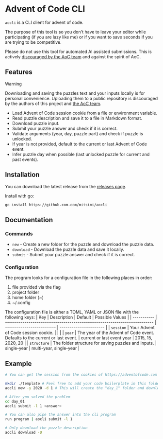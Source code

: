 # Advent of Code CLI

`aocli` is a CLI client for advent of code.

The purpose of this tool is so you don't have to leave your editor while participating (if you are lazy like me) or if you want to save seconds if you are trying to be competitive.

Please do not use this tool for automated AI assisted submissions. This is actively [discouraged by the AoC team](https://adventofcode.com/about#faq_ai_leaderboard) and against the spirit of AoC.

## Features

> [!WARNING]
> Downloading and saving the puzzles text and your inputs locally is for personal convenience. Uploading them to a public repository is discouraged by the authors of this project and [the AoC team](https://adventofcode.com/about#faq_copying).

- Load Advent of Code session cookie from a file or environment variable.
- Read puzzle description and save it to a file in Markdown format.
- Download puzzle input.
- Submit your puzzle answer and check if it is correct.
- Validate arguments (year, day, puzzle part) and check if puzzle is unlocked.
- If year is not provided, default to the current or last Advent of Code event.
- Infer puzzle day when possible (last unlocked puzzle for current and past events).

## Installation

You can download the latest release from the [releases page](https://github.com/mitsimi/aocli/releases/latest).

Install with go:

```sh
go install https://github.com.com/mitsimi/aocli
```

## Documentation

### Commands

- `new` - Create a new folder for the puzzle and download the puzzle data.
- `download` - Download the puzzle data and save it locally.
- `submit` - Submit your puzzle answer and check if it is correct.

### Configuration

The program looks for a configuration file in the following places in order:

1. file provided via the flag
2. project folder
3. home folder (~)
4. ~/.config

The configuration file is either a TOML, YAML or JSON file with the following keys:
| Key | Description | Default | Possible Values |
| ----------- | ---------------------------------------------------------------------------- | -------------------------- | ----------------------- |
| `session` | Your Advent of Code session cookie. | | |
| `year` | The year of the Advent of Code event. Defaults to the current or last event. | current or last event year | 2015, 15, 2020, 20 |
| `structure` | The folder structure for saving puzzles and inputs. | single-year | multi-year, single-year |

## Example

```sh
# You can get the session from the cookies of https://adventofcode.com

mkdir ./template # Feel free to add your code boilerplate in this folder
aocli new -y 2020 -d 1 # This will create the "day_1" folder and downloads the problem into it

# After you solved the problem
cd day_01
aocli submit -l 1 <answer>

# You can also pipe the answer into the cli program
run program | aocli submit -l 1

# Only download the puzzle description
aocli download -D
```
